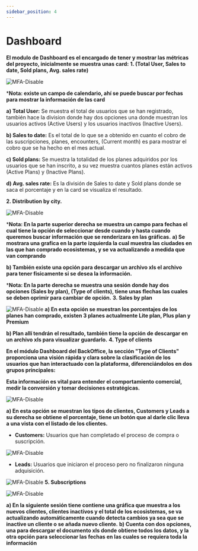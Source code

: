 ```yaml
---
sidebar_position: 4
---
```


# Dashboard

**El modulo de Dashboard es el encargado de tener y mostrar las métricas del proyecto, inicialmente se muestra unas card:**
**1. (Total User, Sales to date, Sold plans, Avg. sales rate)**

![MFA-Disable](/img/backoffice-user/dashboard_backoffice.png)

***Nota: existe un campo de calendario, ahí se puede buscar por fechas para mostrar la información de las card**

**a) Total User:**
Se muestra el total de usuarios que se han registrado, también hace la division donde hay dos opciones una donde muestran los usuarios activos
(Active Users) y los usuarios inactivos (Inactive Users).

**b) Sales to date:**
Es el total de lo que se a obtenido en cuanto el cobro de las suscripciones, planes, encounters, (Current month) es para mostrar el cobro que se ha hecho en el mes actual.

**c) Sold plans:**
Se muestra la totalidad de los planes adquiridos por los usuarios que se han inscrito, a su vez muestra cuantos planes están activos (Active Plans)
y (Inactive Plans).

**d) Avg. sales rate:**
Es la división de Sales to date y Sold plans donde se saca el porcentaje y en la card se visualiza el resultado.

**2. Distribution by city.**

![MFA-Disable](/img/backoffice-user/distribution_city_backoffice.png)

***Nota: En la parte superior derecha se muestra un campo para fechas el cual tiene la opción de seleccionar desde cuando y hasta cuando queremos buscar información que se renderizara en las gráficas.**
**a) Se mostrara una grafica en la parte izquierda la cual muestra las ciudades en las que han comprado ecosistemas, y se va actualizando a medida que van comprando**

**b) También existe una opción para descargar un archivo xls el archivo para tener fisicamente si se desea la información.**

***Nota: En la parte derecha se muestra una sesión donde hay dos opciones (Sales by plan), (Type of clients), tiene unas flechas las cuales se deben oprimir para cambiar de opción.**
**3. Sales by plan**

![MFA-Disable](/img/backoffice-user/sales_plan_backoffice.png)
**a) En esta opción se muestran los porcentajes de los planes han comprado, existen 3 planes actualmente Lite plan, Plus plan y Premium**

**b) Plan allí tendrán el resultado, también tiene la opción de descargar en un archivo xls para visualizar guardarlo.**
**4. Type of clients**

**En el módulo Dashboard del BackOffice, la sección "Type of Clients" proporciona una visión rápida y clara sobre la clasificación de los usuarios que han interactuado con la plataforma, diferenciándolos en dos grupos principales:**

**Esta información es vital para entender el comportamiento comercial, medir la conversión y tomar decisiones estratégicas.**

![MFA-Disable](/img/backoffice-user/type_clients_backoffice.png)

**a) En esta opción se muestran los tipos de clientes, Customers y Leads a su derecha se obtiene el porcentaje, tiene un botón que al darle clic lleva a una vista con el listado de los clientes.**

- **Customers:** Usuarios que han completado el proceso de compra o suscripción.

![MFA-Disable](/img/backoffice-user/customer_backoffice.png)

- **Leads:** Usuarios que iniciaron el proceso pero no finalizaron ninguna adquisición.

![MFA-Disable](/img/backoffice-user/leads_backoffice.png)
**5. Subscriptions**

![MFA-Disable](/img/backoffice-user/suscription_backoffice.png)

**a) En la siguiente sesión tiene contiene una gráfica que muestra a los nuevos clientes, clientes inactivos y el total de los ecosistemas, se va actualizando automáticamente cuando detecta cambios ya sea que se inactive un cliente o se añada nuevo cliente.**
**b) Cuenta con dos opciones, una para descargar el documento xls donde obtiene todos los datos, y la otra opción para seleccionar las fechas en las cuales se requiera toda la información**

